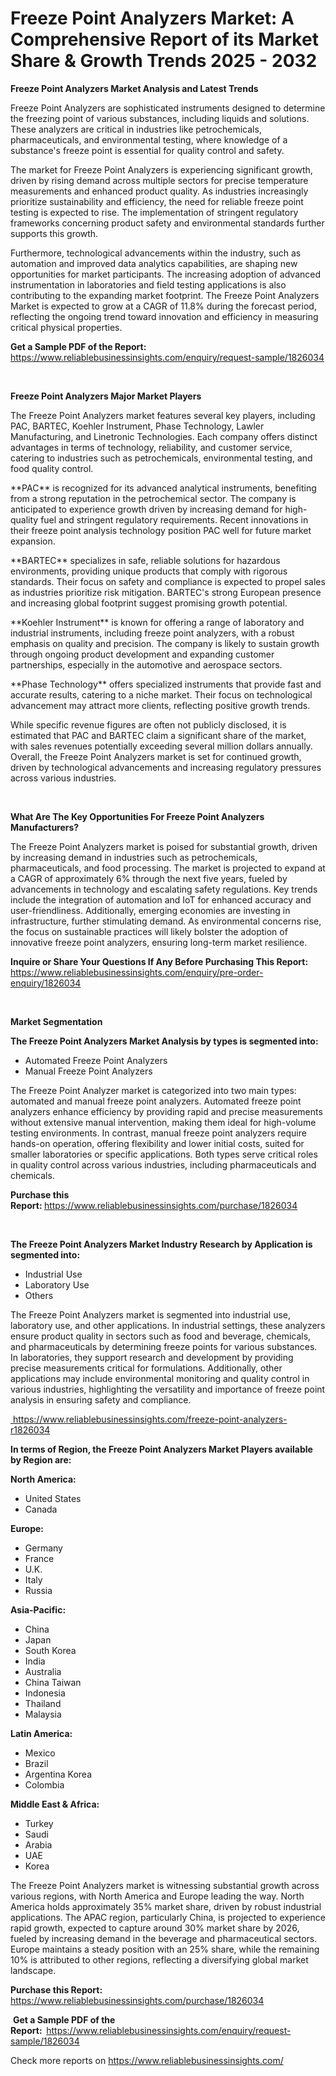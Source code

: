<p><h1>Freeze Point Analyzers Market: A Comprehensive Report of its Market Share & Growth Trends 2025 - 2032</h1></p><p><strong>Freeze Point Analyzers Market Analysis and Latest Trends</strong></p>
<p><p>Freeze Point Analyzers are sophisticated instruments designed to determine the freezing point of various substances, including liquids and solutions. These analyzers are critical in industries like petrochemicals, pharmaceuticals, and environmental testing, where knowledge of a substance's freeze point is essential for quality control and safety.</p><p>The market for Freeze Point Analyzers is experiencing significant growth, driven by rising demand across multiple sectors for precise temperature measurements and enhanced product quality. As industries increasingly prioritize sustainability and efficiency, the need for reliable freeze point testing is expected to rise. The implementation of stringent regulatory frameworks concerning product safety and environmental standards further supports this growth.</p><p>Furthermore, technological advancements within the industry, such as automation and improved data analytics capabilities, are shaping new opportunities for market participants. The increasing adoption of advanced instrumentation in laboratories and field testing applications is also contributing to the expanding market footprint. The Freeze Point Analyzers Market is expected to grow at a CAGR of 11.8% during the forecast period, reflecting the ongoing trend toward innovation and efficiency in measuring critical physical properties.</p></p>
<p><strong>Get a Sample PDF of the Report:&nbsp;</strong> <a href="https://www.reliablebusinessinsights.com/enquiry/request-sample/1826034?utm_campaign=2464&utm_medium=2&utm_source=Github&utm_content=ia&utm_term=28022025&utm_id=freeze-point-analyzers">https://www.reliablebusinessinsights.com/enquiry/request-sample/1826034</a></p>
<p>&nbsp;</p>
<p><strong>Freeze Point Analyzers Major Market Players</strong></p>
<p><p>The Freeze Point Analyzers market features several key players, including PAC, BARTEC, Koehler Instrument, Phase Technology, Lawler Manufacturing, and Linetronic Technologies. Each company offers distinct advantages in terms of technology, reliability, and customer service, catering to industries such as petrochemicals, environmental testing, and food quality control.</p><p>**PAC** is recognized for its advanced analytical instruments, benefiting from a strong reputation in the petrochemical sector. The company is anticipated to experience growth driven by increasing demand for high-quality fuel and stringent regulatory requirements. Recent innovations in their freeze point analysis technology position PAC well for future market expansion.</p><p>**BARTEC** specializes in safe, reliable solutions for hazardous environments, providing unique products that comply with rigorous standards. Their focus on safety and compliance is expected to propel sales as industries prioritize risk mitigation. BARTEC's strong European presence and increasing global footprint suggest promising growth potential.</p><p>**Koehler Instrument** is known for offering a range of laboratory and industrial instruments, including freeze point analyzers, with a robust emphasis on quality and precision. The company is likely to sustain growth through ongoing product development and expanding customer partnerships, especially in the automotive and aerospace sectors.</p><p>**Phase Technology** offers specialized instruments that provide fast and accurate results, catering to a niche market. Their focus on technological advancement may attract more clients, reflecting positive growth trends.</p><p>While specific revenue figures are often not publicly disclosed, it is estimated that PAC and BARTEC claim a significant share of the market, with sales revenues potentially exceeding several million dollars annually. Overall, the Freeze Point Analyzers market is set for continued growth, driven by technological advancements and increasing regulatory pressures across various industries.</p></p>
<p>&nbsp;</p>
<p><strong>What Are The Key Opportunities For Freeze Point Analyzers Manufacturers?</strong></p>
<p><p>The Freeze Point Analyzers market is poised for substantial growth, driven by increasing demand in industries such as petrochemicals, pharmaceuticals, and food processing. The market is projected to expand at a CAGR of approximately 6% through the next five years, fueled by advancements in technology and escalating safety regulations. Key trends include the integration of automation and IoT for enhanced accuracy and user-friendliness. Additionally, emerging economies are investing in infrastructure, further stimulating demand. As environmental concerns rise, the focus on sustainable practices will likely bolster the adoption of innovative freeze point analyzers, ensuring long-term market resilience.</p></p>
<p><strong>Inquire or Share Your Questions If Any Before Purchasing This Report:</strong> <a href="https://www.reliablebusinessinsights.com/enquiry/pre-order-enquiry/1826034?utm_campaign=2464&utm_medium=2&utm_source=Github&utm_content=ia&utm_term=28022025&utm_id=freeze-point-analyzers">https://www.reliablebusinessinsights.com/enquiry/pre-order-enquiry/1826034</a></p>
<p>&nbsp;</p>
<p><strong>Market Segmentation</strong></p>
<p><strong>The Freeze Point Analyzers Market Analysis by types is segmented into:</strong></p>
<p><ul><li>Automated Freeze Point Analyzers</li><li>Manual Freeze Point Analyzers</li></ul></p>
<p><p>The Freeze Point Analyzer market is categorized into two main types: automated and manual freeze point analyzers. Automated freeze point analyzers enhance efficiency by providing rapid and precise measurements without extensive manual intervention, making them ideal for high-volume testing environments. In contrast, manual freeze point analyzers require hands-on operation, offering flexibility and lower initial costs, suited for smaller laboratories or specific applications. Both types serve critical roles in quality control across various industries, including pharmaceuticals and chemicals.</p></p>
<p><strong>Purchase this Report:&nbsp;</strong><a href="https://www.reliablebusinessinsights.com/purchase/1826034?utm_campaign=2464&utm_medium=2&utm_source=Github&utm_content=ia&utm_term=28022025&utm_id=freeze-point-analyzers">https://www.reliablebusinessinsights.com/purchase/1826034</a></p>
<p>&nbsp;</p>
<p><strong>The Freeze Point Analyzers Market Industry Research by Application is segmented into:</strong></p>
<p><ul><li>Industrial Use</li><li>Laboratory Use</li><li>Others</li></ul></p>
<p><p>The Freeze Point Analyzers market is segmented into industrial use, laboratory use, and other applications. In industrial settings, these analyzers ensure product quality in sectors such as food and beverage, chemicals, and pharmaceuticals by determining freeze points for various substances. In laboratories, they support research and development by providing precise measurements critical for formulations. Additionally, other applications may include environmental monitoring and quality control in various industries, highlighting the versatility and importance of freeze point analysis in ensuring safety and compliance. </p></p>
<p><a href="https://www.reliablebusinessinsights.com/freeze-point-analyzers-r1826034?utm_campaign=2464&utm_medium=2&utm_source=Github&utm_content=ia&utm_term=28022025&utm_id=freeze-point-analyzers">&nbsp;https://www.reliablebusinessinsights.com/freeze-point-analyzers-r1826034</a></p>
<p><strong>In terms of Region, the Freeze Point Analyzers Market Players available by Region are:</strong></p>
<p>
    <p> <strong> North America: </strong>
        <ul>
            <li>United States</li>
            <li>Canada</li>
        </ul>
        </p> 
    <p> <strong> Europe: </strong>
        <ul>
            <li>Germany</li>
            <li>France</li>
            <li>U.K.</li>
            <li>Italy</li>
            <li>Russia</li>
        </ul>
        </p> 
    <p> <strong> Asia-Pacific: </strong>
        <ul>
            <li>China</li>
            <li>Japan</li>
            <li>South Korea</li>
            <li>India</li>
            <li>Australia</li>
            <li>China Taiwan</li>
            <li>Indonesia</li>
            <li>Thailand</li>
            <li>Malaysia</li>
        </ul>
        </p> 
    <p> <strong> Latin America: </strong>
        <ul>
            <li>Mexico</li>
            <li>Brazil</li>
            <li>Argentina Korea</li>
            <li>Colombia</li>
        </ul>
        </p> 
    <p> <strong> Middle East & Africa: </strong>
        <ul>
            <li>Turkey</li>
            <li>Saudi</li>
            <li>Arabia</li>
            <li>UAE</li>
            <li>Korea</li>
        </ul>
    </p>
    </p>
<p><p>The Freeze Point Analyzers market is witnessing substantial growth across various regions, with North America and Europe leading the way. North America holds approximately 35% market share, driven by robust industrial applications. The APAC region, particularly China, is projected to experience rapid growth, expected to capture around 30% market share by 2026, fueled by increasing demand in the beverage and pharmaceutical sectors. Europe maintains a steady position with an 25% share, while the remaining 10% is attributed to other regions, reflecting a diversifying global market landscape.</p></p>
<p><strong>Purchase this Report: </strong><a href="https://www.reliablebusinessinsights.com/purchase/1826034?utm_campaign=2464&utm_medium=2&utm_source=Github&utm_content=ia&utm_term=28022025&utm_id=freeze-point-analyzers">https://www.reliablebusinessinsights.com/purchase/1826034</a></p>
<p>&nbsp;<strong>Get a Sample PDF of the Report:&nbsp;&nbsp;</strong><a href="https://www.reliablebusinessinsights.com/enquiry/request-sample/1826034?utm_campaign=2464&utm_medium=2&utm_source=Github&utm_content=ia&utm_term=28022025&utm_id=freeze-point-analyzers">https://www.reliablebusinessinsights.com/enquiry/request-sample/1826034</a></p>
<p><strong></strong></p>
<p>Check more reports on <a href="https://www.reliablebusinessinsights.com/?utm_campaign=2464&utm_medium=2&utm_source=Github&utm_content=ia&utm_term=28022025&utm_id=freeze-point-analyzers">https://www.reliablebusinessinsights.com/</a></p>